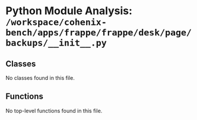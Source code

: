 # Python Module Analysis: `/workspace/cohenix-bench/apps/frappe/frappe/desk/page/backups/__init__.py`

## Classes

No classes found in this file.


## Functions

No top-level functions found in this file.
